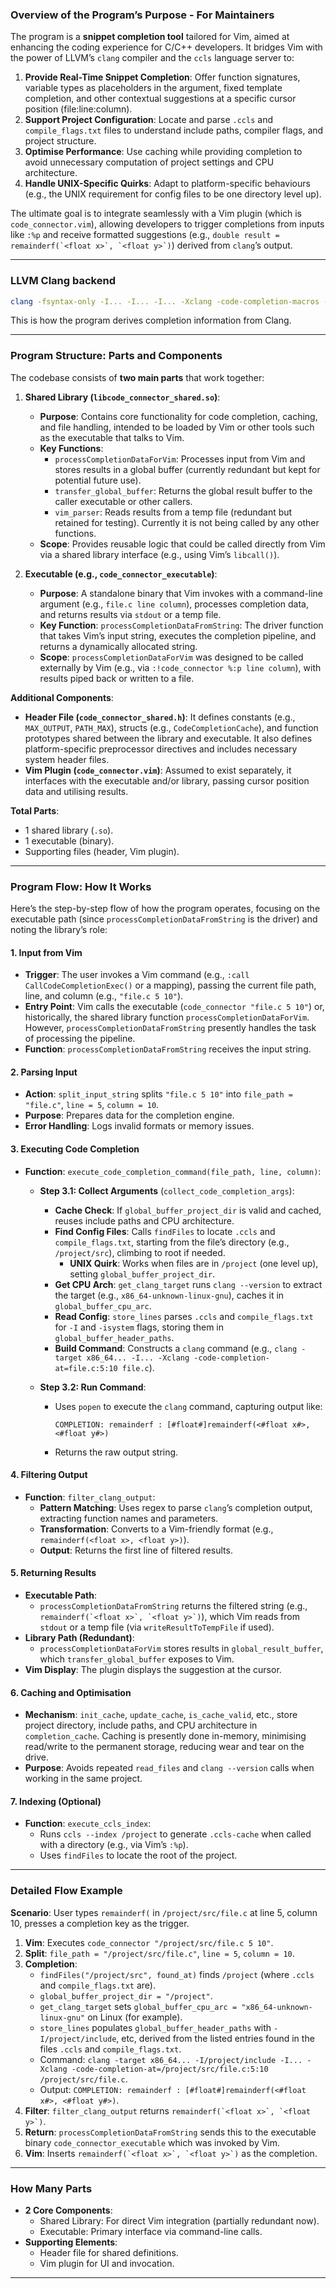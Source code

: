 ### Overview of the Program’s Purpose - For Maintainers

The program is a **snippet completion tool** tailored for Vim, aimed at enhancing the coding experience for C/C++ developers. It bridges Vim with the power of LLVM’s `clang` compiler and the `ccls` language server to:

1. **Provide Real-Time Snippet Completion**: Offer function signatures, variable types as placeholders in the argument, fixed template completion, and other contextual suggestions at a specific cursor position (file:line:column).
2. **Support Project Configuration**: Locate and parse `.ccls` and `compile_flags.txt` files to understand include paths, compiler flags, and project structure.
3. **Optimise Performance**: Use caching while providing completion to avoid unnecessary computation of project settings and CPU architecture.
4. **Handle UNIX-Specific Quirks**: Adapt to platform-specific behaviours (e.g., the UNIX requirement for config files to be one directory level up).

The ultimate goal is to integrate seamlessly with a Vim plugin (which is `code_connector.vim`), allowing developers to trigger completions from inputs like `:%p` and receive formatted suggestions (e.g., ```double result = remainderf(`<float x>`, `<float y>`)```) derived from `clang`’s output.

---

### LLVM Clang backend

```bash
clang -fsyntax-only -I... -I... -I... -Xclang -code-completion-macros -Xclang -code-completion-at=file.c:32:5 file.c
```

This is how the program derives completion information from Clang.

---

### Program Structure: Parts and Components

The codebase consists of **two main parts** that work together:

1. **Shared Library (`libcode_connector_shared.so`)**:
   
   - **Purpose**: Contains core functionality for code completion, caching, and file handling, intended to be loaded by Vim or other tools such as the executable that talks to Vim.
   - **Key Functions**:
     - `processCompletionDataForVim`: Processes input from Vim and stores results in a global buffer (currently redundant but kept for potential future use).
     - `transfer_global_buffer`: Returns the global result buffer to the caller executable or other callers.
     - `vim_parser`: Reads results from a temp file (redundant but retained for testing). Currently it is not being called by any other functions.
   - **Scope**: Provides reusable logic that could be called directly from Vim via a shared library interface (e.g., using Vim’s `libcall()`).

2. **Executable (e.g., `code_connector_executable`)**:
   
   - **Purpose**: A standalone binary that Vim invokes with a command-line argument (e.g., `file.c line column`), processes completion data, and returns results via `stdout` or a temp file.
   - **Key Function**: `processCompletionDataFromString`: The driver function that takes Vim’s input string, executes the completion pipeline, and returns a dynamically allocated string.
   - **Scope**: `processCompletionDataForVim`  was designed to be called externally by Vim (e.g., via `:!code_connector %:p line column`), with results piped back or written to a file.

**Additional Components**:

- **Header File (`code_connector_shared.h`)**: It defines constants (e.g., `MAX_OUTPUT`, `PATH_MAX`), structs (e.g., `CodeCompletionCache`), and function prototypes shared between the library and executable. It also defines platform-specific preprocessor directives and includes necessary system header files.
- **Vim Plugin (`code_connector.vim`)**: Assumed to exist separately, it interfaces with the executable and/or library, passing cursor position data and utilising results.

**Total Parts**: 

- 1 shared library (`.so`).
- 1 executable (binary).
- Supporting files (header, Vim plugin).

---

### Program Flow: How It Works

Here’s the step-by-step flow of how the program operates, focusing on the executable path (since `processCompletionDataFromString` is the driver) and noting the library’s role:

#### 1. **Input from Vim**

- **Trigger**: The user invokes a Vim command (e.g., `:call CallCodeCompletionExec()` or a mapping), passing the current file path, line, and column (e.g., `"file.c 5 10"`).
- **Entry Point**: Vim calls the executable (`code_connector "file.c 5 10"`) or, historically, the shared library function `processCompletionDataForVim`. However, `processCompletionDataFromString` presently handles the task of processing the pipeline.
- **Function**: `processCompletionDataFromString` receives the input string.

#### 2. **Parsing Input**

- **Action**: `split_input_string` splits `"file.c 5 10"` into `file_path = "file.c"`, `line = 5`, `column = 10`.
- **Purpose**: Prepares data for the completion engine.
- **Error Handling**: Logs invalid formats or memory issues.

#### 3. **Executing Code Completion**

- **Function**: `execute_code_completion_command(file_path, line, column)`:
  
  - **Step 3.1: Collect Arguments** (`collect_code_completion_args`):
    
    - **Cache Check**: If `global_buffer_project_dir` is valid and cached, reuses include paths and CPU architecture.
    - **Find Config Files**: Calls `findFiles` to locate `.ccls` and `compile_flags.txt`, starting from the file’s directory (e.g., `/project/src`), climbing to root if needed.
      - **UNIX Quirk**: Works when files are in `/project` (one level up), setting `global_buffer_project_dir`.
    - **Get CPU Arch**: `get_clang_target` runs `clang --version` to extract the target (e.g., `x86_64-unknown-linux-gnu`), caches it in `global_buffer_cpu_arc`.
    - **Read Config**: `store_lines` parses `.ccls` and `compile_flags.txt` for `-I` and `-isystem` flags, storing them in `global_buffer_header_paths`.
    - **Build Command**: Constructs a `clang` command (e.g., `clang -target x86_64... -I... -Xclang -code-completion-at=file.c:5:10 file.c`).
  
  - **Step 3.2: Run Command**:
    
    - Uses `popen` to execute the `clang` command, capturing output like:
      
      ```
      COMPLETION: remainderf : [#float#]remainderf(<#float x#>, <#float y#>)
      ```
    
    - Returns the raw output string.

#### 4. **Filtering Output**

- **Function**: `filter_clang_output`:
  - **Pattern Matching**: Uses regex to parse `clang`’s completion output, extracting function names and parameters.
  - **Transformation**: Converts to a Vim-friendly format (e.g., `remainderf(<float x>, <float y>)`).
  - **Output**: Returns the first line of filtered results.

#### 5. **Returning Results**

- **Executable Path**:
  - `processCompletionDataFromString` returns the filtered string (e.g., ```remainderf(`<float x>`, `<float y>`)```), which Vim reads from `stdout` or a temp file (via `writeResultToTempFile` if used).
- **Library Path (Redundant)**:
  - `processCompletionDataForVim` stores results in `global_result_buffer`, which `transfer_global_buffer` exposes to Vim.
- **Vim Display**: The plugin displays the suggestion at the cursor.

#### 6. **Caching and Optimisation**

- **Mechanism**: `init_cache`, `update_cache`, `is_cache_valid`, etc., store project directory, include paths, and CPU architecture in `completion_cache`. Caching is presently done in-memory, minimising read/write to the permanent storage, reducing wear and tear on the drive.
- **Purpose**: Avoids repeated `read_files` and `clang --version` calls when working in the same project.

#### 7. **Indexing (Optional)**

- **Function**: `execute_ccls_index`:
  - Runs `ccls --index /project` to generate `.ccls-cache` when called with a directory (e.g., via Vim’s `:%p`).
  - Uses `findFiles` to locate the root of the project.

---

### Detailed Flow Example

**Scenario**: User types `remainderf(` in `/project/src/file.c` at line 5, column 10, presses a completion key as the trigger.

1. **Vim**: Executes `code_connector "/project/src/file.c 5 10"`.
2. **Split**: `file_path = "/project/src/file.c"`, `line = 5`, `column = 10`.
3. **Completion**:
   - `findFiles("/project/src", found_at)` finds `/project` (where `.ccls` and `compile_flags.txt` are).
   - `global_buffer_project_dir = "/project"`.
   - `get_clang_target` sets `global_buffer_cpu_arc = "x86_64-unknown-linux-gnu"` on Linux (for example).
   - `store_lines` populates `global_buffer_header_paths` with `-I/project/include`, etc, derived from the listed entries found in the files `.ccls` and `compile_flags.txt`.
   - Command: `clang -target x86_64... -I/project/include -I... -Xclang -code-completion-at=/project/src/file.c:5:10 /project/src/file.c`.
   - Output: `COMPLETION: remainderf : [#float#]remainderf(<#float x#>, <#float y#>)`.
4. **Filter**: `filter_clang_output` returns ```remainderf(`<float x>`, `<float y>`)```.
5. **Return**: `processCompletionDataFromString` sends this to the executable binary `code_connector_executable` which was invoked by Vim.
6. **Vim**: Inserts ```remainderf(`<float x>`, `<float y>`)``` as the completion.

---

### How Many Parts

- **2 Core Components**:
  - Shared Library: For direct Vim integration (partially redundant now).
  - Executable: Primary interface via command-line calls.
- **Supporting Elements**:
  - Header file for shared definitions.
  - Vim plugin for UI and invocation.

---
